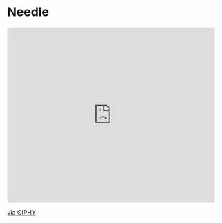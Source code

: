 # Needle

<iframe src="https://giphy.com/embed/gCBXpGJSVm4uSg2B7g" width="480" height="406" frameBorder="0" class="giphy-embed" allowFullScreen></iframe><p><a href="https://giphy.com/gifs/gCBXpGJSVm4uSg2B7g">via GIPHY</a></p>

